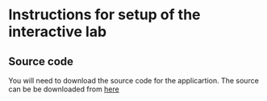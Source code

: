 # Instructions for setup of the interactive lab

## Source code

You will need to download the source code for the applicartion. The source can be be downloaded from [here](https://github.com/seanbarlow/training/tree/master/Azure/interactive/web-api-cosmos-devops)
